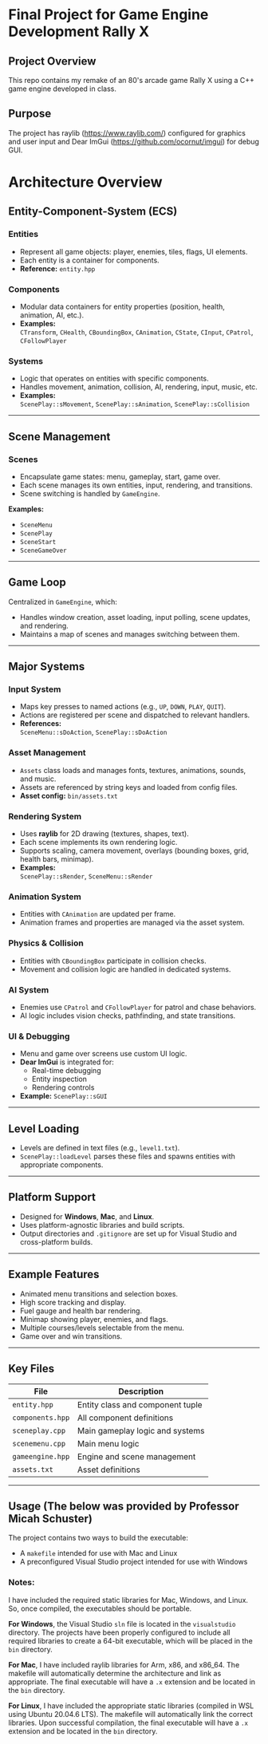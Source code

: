 # Final Project for Game Engine Development Rally X
## Project Overview
This repo contains my remake of an 80's arcade game Rally X using a C++ game engine developed in class.

## Purpose
The project has raylib (https://www.raylib.com/) configured for graphics and user input and Dear ImGui (https://github.com/ocornut/imgui) for debug GUI.

# Architecture Overview

## Entity-Component-System (ECS)

### Entities
- Represent all game objects: player, enemies, tiles, flags, UI elements.
- Each entity is a container for components.  
- **Reference:** `entity.hpp`

### Components
- Modular data containers for entity properties (position, health, animation, AI, etc.).
- **Examples:**  
  `CTransform`, `CHealth`, `CBoundingBox`, `CAnimation`, `CState`, `CInput`, `CPatrol`, `CFollowPlayer`

### Systems
- Logic that operates on entities with specific components.  
- Handles movement, animation, collision, AI, rendering, input, music, etc.
- **Examples:**  
  `ScenePlay::sMovement`, `ScenePlay::sAnimation`, `ScenePlay::sCollision`

---

## Scene Management

### Scenes
- Encapsulate game states: menu, gameplay, start, game over.
- Each scene manages its own entities, input, rendering, and transitions.
- Scene switching is handled by `GameEngine`.

**Examples:**
- `SceneMenu`
- `ScenePlay`
- `SceneStart`
- `SceneGameOver`

---

## Game Loop

Centralized in `GameEngine`, which:
- Handles window creation, asset loading, input polling, scene updates, and rendering.
- Maintains a map of scenes and manages switching between them.

---

## Major Systems

### Input System
- Maps key presses to named actions (e.g., `UP`, `DOWN`, `PLAY`, `QUIT`).
- Actions are registered per scene and dispatched to relevant handlers.  
- **References:**  
  `SceneMenu::sDoAction`, `ScenePlay::sDoAction`

### Asset Management
- `Assets` class loads and manages fonts, textures, animations, sounds, and music.
- Assets are referenced by string keys and loaded from config files.  
- **Asset config:** `bin/assets.txt`

### Rendering System
- Uses **raylib** for 2D drawing (textures, shapes, text).
- Each scene implements its own rendering logic.
- Supports scaling, camera movement, overlays (bounding boxes, grid, health bars, minimap).
- **Examples:**  
  `ScenePlay::sRender`, `SceneMenu::sRender`

### Animation System
- Entities with `CAnimation` are updated per frame.
- Animation frames and properties are managed via the asset system.

### Physics & Collision
- Entities with `CBoundingBox` participate in collision checks.
- Movement and collision logic are handled in dedicated systems.

### AI System
- Enemies use `CPatrol` and `CFollowPlayer` for patrol and chase behaviors.
- AI logic includes vision checks, pathfinding, and state transitions.

### UI & Debugging
- Menu and game over screens use custom UI logic.
- **Dear ImGui** is integrated for:
  - Real-time debugging  
  - Entity inspection  
  - Rendering controls  
- **Example:** `ScenePlay::sGUI`

---

## Level Loading

- Levels are defined in text files (e.g., `level1.txt`).
- `ScenePlay::loadLevel` parses these files and spawns entities with appropriate components.

---

## Platform Support

- Designed for **Windows**, **Mac**, and **Linux**.
- Uses platform-agnostic libraries and build scripts.
- Output directories and `.gitignore` are set up for Visual Studio and cross-platform builds.

---

## Example Features

- Animated menu transitions and selection boxes.
- High score tracking and display.
- Fuel gauge and health bar rendering.
- Minimap showing player, enemies, and flags.
- Multiple courses/levels selectable from the menu.
- Game over and win transitions.

---

## Key Files

| File | Description |
|------|-------------|
| `entity.hpp` | Entity class and component tuple |
| `components.hpp` | All component definitions |
| `sceneplay.cpp` | Main gameplay logic and systems |
| `scenemenu.cpp` | Main menu logic |
| `gameengine.hpp` | Engine and scene management |
| `assets.txt` | Asset definitions |

---



## Usage (The below was provided by Professor Micah Schuster)

The project contains two ways to build the executable:

* A `makefile` intended for use with Mac and Linux
* A preconfigured Visual Studio project intended for use with Windows

### Notes:

I have included the required static libraries for Mac, Windows, and Linux. So, once compiled, the executables should be portable.

**For Windows**, the Visual Studio `sln` file is located in the `visualstudio` directory. The projects have been properly configured to include all required libraries to create a 64-bit executable, which will be placed in the `bin` directory.

**For Mac**, I have included raylib libraries for Arm, x86, and x86_64. The makefile will automatically determine the architecture and link as appropriate. The final executable will have a `.x` extension and be located in the `bin` directory.

**For Linux**, I have included the appropriate static libraries (compiled in WSL using Ubuntu 20.04.6 LTS). The makefile will automatically link the correct libraries. Upon successful compilation, the final executable will have a `.x` extension and be located in the `bin` directory.
